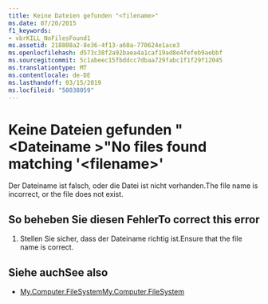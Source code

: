 ```yaml
---
title: Keine Dateien gefunden "<filename>"
ms.date: 07/20/2015
f1_keywords:
- vbrKILL_NoFilesFound1
ms.assetid: 218808a2-8e36-4f13-a60a-770624e1ace3
ms.openlocfilehash: d573c38f2a92baea4a1caf19ad8e4fefeb9aebbf
ms.sourcegitcommit: 5c1abeec15fbddcc7dbaa729fabc1f1f29f12045
ms.translationtype: MT
ms.contentlocale: de-DE
ms.lasthandoff: 03/15/2019
ms.locfileid: "58038059"
---
```

# <a name="no-files-found-matching-filename"></a><span data-ttu-id="70f95-102">Keine Dateien gefunden "\<Dateiname >"</span><span class="sxs-lookup"><span data-stu-id="70f95-102">No files found matching '\<filename>'</span></span>
<span data-ttu-id="70f95-103">Der Dateiname ist falsch, oder die Datei ist nicht vorhanden.</span><span class="sxs-lookup"><span data-stu-id="70f95-103">The file name is incorrect, or the file does not exist.</span></span>  
  
## <a name="to-correct-this-error"></a><span data-ttu-id="70f95-104">So beheben Sie diesen Fehler</span><span class="sxs-lookup"><span data-stu-id="70f95-104">To correct this error</span></span>  
  
1.  <span data-ttu-id="70f95-105">Stellen Sie sicher, dass der Dateiname richtig ist.</span><span class="sxs-lookup"><span data-stu-id="70f95-105">Ensure that the file name is correct.</span></span>  
  
## <a name="see-also"></a><span data-ttu-id="70f95-106">Siehe auch</span><span class="sxs-lookup"><span data-stu-id="70f95-106">See also</span></span>

- [<span data-ttu-id="70f95-107">My.Computer.FileSystem</span><span class="sxs-lookup"><span data-stu-id="70f95-107">My.Computer.FileSystem</span></span>](xref:Microsoft.VisualBasic.FileIO.FileSystem)
